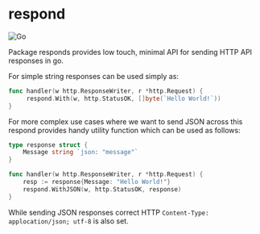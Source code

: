 # respond

![Go](https://github.com/hemantjadon/respond/workflows/Go/badge.svg?branch=master&event=push)

Package responds provides low touch, minimal API for sending HTTP API responses
in go.

For simple string responses can be used simply as:
```go
func handler(w http.ResponseWriter, r *http.Request) {
     respond.With(w, http.StatusOK, []byte(`Hello World!`))
}
```

For more complex use cases where we want to send JSON across this respond
provides handy utility function which can be used as follows:
```go
type response struct {
    Message string `json: "message"`
}

func handler(w http.ResponseWriter, r *http.Request) {
    resp := response{Message: "Hello World!"}
    respond.WithJSON(w, http.StatusOK, response)
}
```
While sending JSON responses correct HTTP `Content-Type: applocation/json; utf-8`
is also set.
